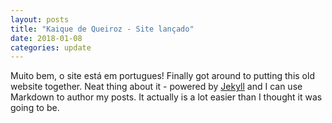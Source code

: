```yaml
---
layout: posts
title: "Kaique de Queiroz - Site lançado"
date: 2018-01-08
categories: update
---
```


Muito bem, o site está em portugues! Finally got around to putting this old website together. Neat thing about it - powered by [Jekyll](http://jekyllrb.com) and I can use Markdown to author my posts. It actually is a lot easier than I thought it was going to be.